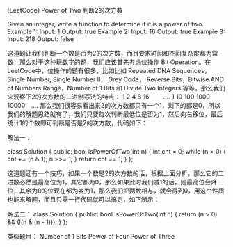 [LeetCode] Power of Two 判断2的次方数 

 
Given an integer, write a function to determine if it is a power of two.
Example 1:
Input: 1
Output: true
Example 2:
Input: 16
Output: true
Example 3:
Input: 218
Output: false
 
这道题让我们判断一个数是否为2的次方数，而且要求时间和空间复杂度都为常数，那么对于这种玩数字的题，我们应该首先考虑位操作 Bit Operation。在LeetCode中，位操作的题有很多，比如比如 Repeated DNA Sequences，Single Number,  Single Number II， Grey Code， Reverse Bits，Bitwise AND of Numbers Range，Number of 1 Bits 和 Divide Two Integers 等等。那么我们来观察下2的次方数的二进制写法的特点：
1     2       4         8         16 　　....
1    10    100    1000    10000　....
那么我们很容易看出来2的次方数都只有一个1，剩下的都是0，所以我们的解题思路就有了，我们只要每次判断最低位是否为1，然后向右移位，最后统计1的个数即可判断是否是2的次方数，代码如下：
 
解法一：

class Solution {
public:
    bool isPowerOfTwo(int n) {
        int cnt = 0;
        while (n > 0) {
            cnt += (n & 1);
            n >>= 1;
        }
        return cnt == 1;
    } 
};

 
这道题还有一个技巧，如果一个数是2的次方数的话，根据上面分析，那么它的二进数必然是最高位为1，其它都为0，那么如果此时我们减1的话，则最高位会降一位，其余为0的位现在都为变为1，那么我们把两数相与，就会得到0，用这个性质也能来解题，而且只需一行代码就可以搞定，如下所示：
 
解法二：
class Solution {
public:
    bool isPowerOfTwo(int n) {
        return (n > 0) && (!(n & (n - 1)));
    } 
};
 
类似题目：
Number of 1 Bits
Power of Four
Power of Three